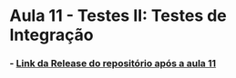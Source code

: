 # Aula 11 - Testes II: Testes de Integração

### - [Link da Release do repositório após a aula 11](https://github.com/C4i0kun/PCS3643-2021-Grupo5/tree/aula11)
